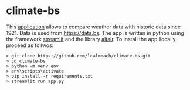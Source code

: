 # climate-bs
This [application](https://lcalmbach-climate-bs-app-c6nya9.streamlit.app/) allows to compare weather data with historic data since 1921. Data is used from https://data.bs. The app is written in python using the framework [streamlit](https://streamlit.io/) and the library [altair](https://altair-viz.github.io/). To install the app llocally proceed as follwos:
```
> git clone https://github.com/lcalmbach/climate-bs.git
> cd climate-bs
> python -m venv env
> env\scripts\activate
> pip install -r requirements.txt
> streamlit run app.py
```